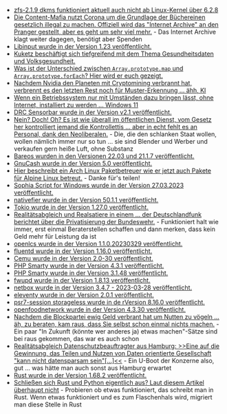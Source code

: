 * [zfs-2.1.9 dkms funktioniert aktuell auch nicht ab Linux-Kernel über 6.2.8](https://github.com/openzfs/zfs/issues/14658)
* [Die Content-Mafia nutzt Corona um die Grundlage der Büchereinen gesetzlich illegal zu machen. Offiziell wird das "Internet Archive" an den Pranger gestellt, aber es geht um sehr viel mehr.](http://blog.fefe.de/?ts=9ade57c2) - Das Internet Archive klagt weiter dagegen, benötigt aber Spenden
* [Libinput wurde in der Version 1.23 veröffentlicht.](https://www.phoronix.com/news/libinput-1.23-Released)
* [Kuketz beschäftigt sich tiefgreifend mit dem Thema Gesundheitsdaten und Volksgesundheit.](https://www.kuketz-blog.de/datenkoerper-und-volksgesundheit-debatte-um-gesundheitsdaten-datenschutz/)
* [Was ist der Unterschied zwischen `Array.prototype.map` und `Array.prototype.forEach`? Hier wird er euch gezeigt.](https://www.30secondsofcode.org/articles/s/js-array-map-vs-foreach/)
* [Nachdem Nvidia den Planeten mit Cryptomining verbrannt hat, verbrennt es den letzten Rest noch für Muster-Erkennung ... ähh, KI](http://blog.fefe.de/?ts=9adfa63a)
* [Wenn ein Betriebssystem nur mit Umständen dazu bringen lässt, ohne Internet, installiert zu werden ... Windows 11](https://www.incredigeek.com/home/how-to-bypass-the-windows-11-lets-connect-you-to-a-network-screen/)
* [DRC Sensorbar wurde in der Version v2.1 veröffentlicht.](https://wiidatabase.de/drc-sensorbar-v2-1/)
* [Nein? Doch! Oh? Es ist wie überall im öffentlichen Dienst, vom Gesetz her kontrolliert jemand die Kontrollettis ... aber in echt fehlt es an Personal, dank den Neoliberalen.](https://netzpolitik.org/2023/tausende-landesangestellte-mit-berechtigung-zugriffe-auf-meldedaten-werden-kaum-kontrolliert/) - Die, die den schlanken Staat wollen, wollen nämlich immer nur so tun ... sie sind Blender und Werber und verkaufen gern heiße Luft, ohne Substanz
* [Bareos wurden in den Versionen 22.03 und 21.1.7 veröffentlicht.](https://www.bareos.com/de/bareos-maintenance-releases-22-0-3-und-21-1-7/)
* [GnuCash wurde in der Version 5.0 veröffentlicht.](https://lwn.net/Articles/927450/)
* [Hier beschreibt ein Arch Linux Paketbetreuer wie er jetzt auch Pakete für Alpine Linux betreut.](https://blog.orhun.dev/alpine-packaging-setup/) - Danke für's teilen!
* [Sophia Script for Windows wurde in der Version 27.03.2023 veröffentlicht.](https://github.com/farag2/Sophia-Script-for-Windows/releases/tag/6.4.3)
* [nativefier wurde in der Version 50.1.1 veröffentlicht.](https://github.com/nativefier/nativefier/releases/tag/v50.1.1)
* [Tokio wurde in der Version 1.27.0 veröffentlicht.](https://github.com/tokio-rs/tokio/releases/tag/tokio-1.27.0)
* [Realitätsabgleich und Realsatiere in einem ... der Deutschlandfunk berichtet über die Privatisierung der Bundeswehr.](http://blog.fefe.de/?ts=9adc5cd3) - Funktioniert halt wie immer, erst einmal Beraterstellen schaffen und dann merken, dass kein Geld mehr für Leistung da ist
* [openlcs wurde in der Version 1.1.0.20230329 veröffentlicht.](https://github.com/RedHatProductSecurity/openlcs/releases/tag/1.1.0.20230329)
* [fluentd wurde in der Version 1.16.0 veröffentlicht.](https://github.com/fluent/fluentd/releases/tag/v1.16.0)
* [Cemu wurde in der Version 2.0-30 veröffentlicht.](https://github.com/cemu-project/Cemu/releases/tag/v2.0-30)
* [PHP Smarty wurde in der Version 4.3.1 veröffentlicht.](https://github.com/smarty-php/smarty/releases/tag/v4.3.1)
* [PHP Smarty wurde in der Version 3.1.48 veröffentlicht.](https://github.com/smarty-php/smarty/releases/tag/v3.3.48)
* [fwupd wurde in der Version 1.8.13 veröffentlicht.](https://github.com/fwupd/fwupd/releases/tag/1.8.13)
* [netbox wurde in der Version 3.4.7 - 2023-03-28 veröffentlicht.](https://github.com/netbox-community/netbox/releases/tag/v3.4.7)
* [eleventy wurde in der Version 2.0.1 veröffentlicht.](https://github.com/11ty/eleventy/releases/tag/v2.0.1)
* [psr7-session storageless wurde in de rVersion 8.16.0 veröffentlicht.](https://github.com/psr7-sessions/storageless/releases/tag/8.16.0)
* [openfoodnetwork wurde in der Version 4.3.30 veröffentlicht.](https://github.com/openfoodfoundation/openfoodnetwork/releases/tag/v4.3.30)
* [Nachdem die Blockpartei ewig Geld verbrant hat um Nutten zu vögeln ... äh, zu beraten, kam raus, dass Sie selbst schon einmal nichts machen.](http://blog.fefe.de/?ts=9adda9b5) - Ein paar "In Zukunft (könnte wer anderes ja) etwas machen"-Sätze sind bei raus gekommen, das war es auch schon
* [Realitätsabgleich Datenschutzbeauftragter aus Hamburg: >>Eine auf die Gewinnung, das Teilen und Nutzen von Daten orientierte Gesellschaft "kann nicht datensparsam sein"[...]<<](http://blog.fefe.de/?ts=9addc6b9) - Ein U-Boot der Konzerne also, gut ... was hätte man auch sonst aus Hamburg erwartet
* [Rust wurde in der Version 1.68.2 veröffentlicht.](https://blog.rust-lang.org/2023/03/28/Rust-1.68.2.html)
* [Schließen sich Rust und Python eigentlich aus? Laut diesem Artikel überhaupt nicht](https://opensource.com/article/23/3/python-loves-rust) - Probieren ob etwas funktioniert, das schreibt man in Rust. Wenn etwas funktioniert und es zum Flaschenhals wird, migriert man diese Stelle in Rust


